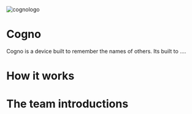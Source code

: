 ![cognologo](https://github.com/Ressnn/Cogno/blob/main/Data/assets/logos/cogno_white.png)

# Cogno

Cogno is a device built to remember the names of others. Its built to ....


# How it works



# The team introductions
